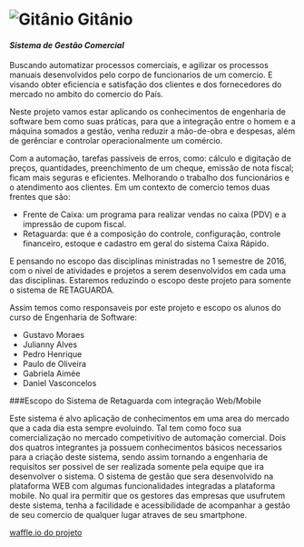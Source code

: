 ![Gitânio](https://github.com/gustavosotnas/Gitanio/wiki/Projeto/Extras/Icone/gitanio.png) Gitânio
==================================================================================================

#### *Sistema de Gestão Comercial*

Buscando automatizar processos comerciais, e agilizar os processos manuais desenvolvidos pelo corpo de funcionarios de um comercio. E visando obter eficiencia e satisfação dos clientes e dos fornecedores do mercado no ambito do comercio do País. 

Neste projeto vamos estar aplicando os conhecimentos de engenharia de software bem como suas práticas, para que a integração entre o homem e a máquina somados a gestão, venha reduzir a mão-de-obra e despesas, além de gerênciar e controlar operacionalmente um comércio. 

Com a automação, tarefas passíveis de erros, como: cálculo e digitação de preços, quantidades, preenchimento de um cheque, emissão de nota fiscal; ficam mais seguras e eficientes. Melhorando o trabalho dos funcionários e o atendimento aos clientes. Em um contexto de comercio temos duas frentes que são:

- Frente de Caixa: um programa para realizar vendas no caixa (PDV) e a impressão de cupom fiscal.
- Retaguarda: que é a composição do controle, configuração, controle financeiro, estoque e cadastro em geral do sistema Caixa Rápido.

E pensando no escopo das disciplinas ministradas no 1 semestre de 2016, com o nivel de atividades e projetos a serem desenvolvidos em cada uma das disciplinas. Estaremos reduzindo o escopo deste projeto para somente o sistema de RETAGUARDA.

Assim temos como responsaveis por este projeto e escopo os alunos do curso de Engenharia de Software:
- Gustavo Moraes
- Julianny Alves
- Pedro Henrique
- Paulo de Oliveira
- Gabriela Aimée
- Daniel Vasconcelos

###Escopo do Sistema de Retaguarda com integração Web/Mobile

Este sistema é alvo aplicação de conhecimentos em uma area do mercado que a cada dia esta sempre evoluindo. Tal tem como foco sua comercialização no mercado competivitivo de automação comercial. Dois dos quatros integrantes ja possuem conhecimentos básicos necessarios para a criação deste sistema, sendo assim tornando a engenharia de requisitos ser possivel de ser realizada somente pela equipe que ira desenvolver o sistema. 
O sistema de gestão que sera desenvolvido na plataforma WEB com algumas funcionalidades integradas a plataforma mobile. No qual ira permitir que os gestores das empresas que usufrutem deste sistema, tenha a facilidade e acessibilidade de acompanhar a gestão de seu comercio de qualquer lugar atraves de seu smartphone.

[waffle.io do projeto](https://waffle.io/gustavosotnas/Gitanio)
